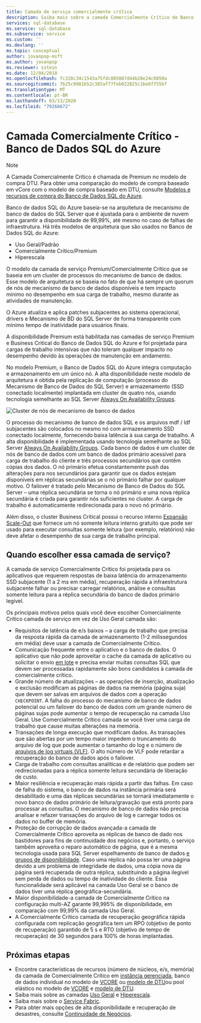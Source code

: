 ```yaml
---
title: Camada de serviço comercialmente crítica
description: Saiba mais sobre a camada Comercialmente Crítico do Banco de Dados SQL do Azure
services: sql-database
ms.service: sql-database
ms.subservice: service
ms.custom: ''
ms.devlang: ''
ms.topic: conceptual
author: jovanpop-msft
ms.author: jovanpop
ms.reviewer: sstein
ms.date: 12/04/2018
ms.openlocfilehash: fc328c34c1543a75fdc885087d44b28e24c0850a
ms.sourcegitcommit: 7b25c9981b52c385af77feb022825c1be6ff55bf
ms.translationtype: MT
ms.contentlocale: pt-BR
ms.lasthandoff: 03/13/2020
ms.locfileid: "79268672"
---
```

# <a name="business-critical-tier---azure-sql-database"></a>Camada Comercialmente Crítico - Banco de Dados SQL do Azure

> [!NOTE]
> A Camada Comercialmente Crítico é chamada de Premium no modelo de compra DTU. Para obter uma comparação do modelo de compra baseado em vCore com o modelo de compra baseado em DTU, consulte [Modelos e recursos de compra do Banco de Dados SQL do Azure](sql-database-purchase-models.md).

Banco de dados SQL do Azure baseia-se na arquitetura de mecanismo de banco de dados do SQL Server que é ajustada para o ambiente de nuvem para garantir a disponibilidade de 99,99%, até mesmo no caso de falhas de infraestrutura. Há três modelos de arquitetura que são usados no Banco de Dados SQL do Azure:
- Uso Geral/Padrão 
- Comercialmente Crítico/Premium
- Hiperescala

O modelo da camada de serviço Premium/Comercialmente Crítico que se baseia em um cluster de processos do mecanismo de banco de dados. Esse modelo de arquitetura se baseia no fato de que há sempre um quorum de nós de mecanismo de banco de dados disponíveis e tem impacto mínimo no desempenho em sua carga de trabalho, mesmo durante as atividades de manutenção.

O Azure atualiza e aplica patches subjacentes ao sistema operacional, drivers e Mecanismo de BD do SQL Server de forma transparente com mínimo tempo de inatividade para usuários finais. 

A disponibilidade Premium está habilitada nas camadas de serviço Premium e Business Critical do Banco de Dados SQL do Azure e foi projetada para cargas de trabalho intensivas que não toleram qualquer impacto no desempenho devido às operações de manutenção em andamento.

No modelo Premium, o Banco de Dados SQL do Azure integra computação e armazenamento em um único nó. A alta disponibilidade neste modelo de arquitetura é obtida pela replicação de computação (processo do Mecanismo de Banco de Dados do SQL Server) e armazenamento (SSD conectado localmente) implantada em cluster de quatro nós, usando tecnologia semelhante ao SQL Server [Always On Availability Groups](https://docs.microsoft.com/sql/database-engine/availability-groups/windows/overview-of-always-on-availability-groups-sql-server).

![Cluster de nós de mecanismo de banco de dados](media/sql-database-managed-instance/business-critical-service-tier.png)

O processo do mecanismo de banco de dados SQL e os arquivos mdf / ldf subjacentes são colocados no mesmo nó com armazenamento SSD conectado localmente, fornecendo baixa latência à sua carga de trabalho. A alta disponibilidade é implementada usando tecnologia semelhante ao SQL Server [Always On Availability Groups](https://docs.microsoft.com/sql/database-engine/availability-groups/windows/overview-of-always-on-availability-groups-sql-server). Cada banco de dados é um cluster de nós de banco de dados com um banco de dados primário acessível para carga de trabalho do cliente e três processos secundários que contêm cópias dos dados. O nó primário efetua constantemente push das alterações para nos secundários para garantir que os dados estejam disponíveis em réplicas secundárias se o nó primário falhar por qualquer motivo. O failover é tratado pelo Mecanismo de Banco de Dados do SQL Server – uma réplica secundária se torna o nó primário e uma nova réplica secundária é criada para garantir nós suficientes no cluster. A carga de trabalho é automaticamente redirecionada para o novo nó primário.

Além disso, o cluster Business Critical possui o recurso interno [Expansão Scale-Out](sql-database-read-scale-out.md) que fornece um nó somente leitura interno gratuito que pode ser usado para executar consultas somente leitura (por exemplo, relatórios) não deve afetar o desempenho de sua carga de trabalho principal.

## <a name="when-to-choose-this-service-tier"></a>Quando escolher essa camada de serviço?

A camada de serviço Comercialmente Crítico foi projetada para os aplicativos que requerem respostas de baixa latência do armazenamento SSD subjacente (1 a 2 ms em média), recuperação rápida a infraestrutura subjacente falhar ou precisar carregar relatórios, análise e consultas somente leitura para a réplica secundária do banco de dados primário legível.

Os principais motivos pelos quais você deve escolher Comercialmente Crítico camada de serviço em vez de Uso Geral camada são:
-   Requisitos de latência de e/s baixos – a carga de trabalho que precisa da resposta rápida da camada de armazenamento (1-2 milissegundos em média) deve usar a camada de Comercialmente Crítico. 
-   Comunicação frequente entre o aplicativo e o banco de dados. O aplicativo que não pode aproveitar o cache da camada de aplicativo ou solicitar o envio [em lote](sql-database-use-batching-to-improve-performance.md) e precisa enviar muitas consultas SQL que devem ser processadas rapidamente são bons candidatos à camada de comercialmente crítico.
-   Grande número de atualizações – as operações de inserção, atualização e exclusão modificam as páginas de dados na memória (página suja) que devem ser salvas em arquivos de dados com a operação `CHECKPOINT`. A falha do processo do mecanismo de banco de dados potencial ou um failover do banco de dados com um grande número de páginas sujas pode aumentar o tempo de recuperação na camada Uso Geral. Use Comercialmente Crítico camada se você tiver uma carga de trabalho que cause muitas alterações na memória. 
-   Transações de longa execução que modificam dados. As transações que são abertas por um tempo maior impedem o truncamento do arquivo de log que pode aumentar o tamanho do log e o número de [arquivos de log virtuais (VLF)](https://docs.microsoft.com/sql/relational-databases/sql-server-transaction-log-architecture-and-management-guide#physical_arch). O alto número de VLF pode retardar a recuperação do banco de dados após o failover.
-   Carga de trabalho com consultas analíticas e de relatório que podem ser redirecionadas para a réplica somente leitura secundária de liberação de custo.
- Maior resiliência e recuperação mais rápida a partir das falhas. Em caso de falha do sistema, o banco de dados na instância primária será desabilitado e uma das réplicas secundárias se tornará imediatamente o novo banco de dados primário de leitura/gravação que está pronto para processar as consultas. O mecanismo de banco de dados não precisa analisar e refazer transações do arquivo de log e carregar todos os dados no buffer de memória.
- Proteção de corrupção de dados avançada-a camada de Comercialmente Crítico aproveita as réplicas de banco de dado nos bastidores para fins de continuidade dos negócios e, portanto, o serviço também aproveita o reparo automático de página, que é a mesma tecnologia usada para SQL Server espelhamento de banco de dados [e grupos de disponibilidade](https://docs.microsoft.com/sql/sql-server/failover-clusters/automatic-page-repair-availability-groups-database-mirroring). Caso uma réplica não possa ler uma página devido a um problema de integridade de dados, uma cópia nova da página será recuperada de outra réplica, substituindo a página ilegível sem perda de dados ou tempo de inatividade do cliente. Essa funcionalidade será aplicável na camada Uso Geral se o banco de dados tiver uma réplica geográfica-secundária.
- Maior disponibilidade-a camada de Comercialmente Crítico na configuração multi-AZ garante 99,995% de disponibilidade, em comparação com 99,99% da camada Uso Geral.
- A Comercialmente Crítico camada de recuperação geográfica rápida configurada com replicação geográfica tem um RPO (objetivo de ponto de recuperação) garantido de 5 s e RTO (objetivo de tempo de recuperação) de 30 segundos para 100% de horas implantadas.

## <a name="next-steps"></a>Próximas etapas

- Encontre características de recursos (número de núcleos, e/s, memória) da camada de Comercialmente Crítico em [instância gerenciada](sql-database-managed-instance-resource-limits.md#service-tier-characteristics), banco de dados individual no modelo de [VCORE](sql-database-vcore-resource-limits-single-databases.md#business-critical---provisioned-compute---gen4) ou [modelo de DTU](sql-database-dtu-resource-limits-single-databases.md#premium-service-tier)ou pool elástico no modelo de [VCORE](sql-database-vcore-resource-limits-elastic-pools.md#business-critical---provisioned-compute---gen4) e [modelo de DTU](sql-database-dtu-resource-limits-elastic-pools.md#premium-elastic-pool-limits).
- Saiba mais sobre as camadas [Uso Geral](sql-database-service-tier-general-purpose.md) e [Hiperescala](sql-database-service-tier-hyperscale.md).
- Saiba mais sobre o [Service Fabric](../service-fabric/service-fabric-overview.md).
- Para obter mais opções de alta disponibilidade e recuperação de desastres, consulte [Continuidade de Negócios](sql-database-business-continuity.md).
